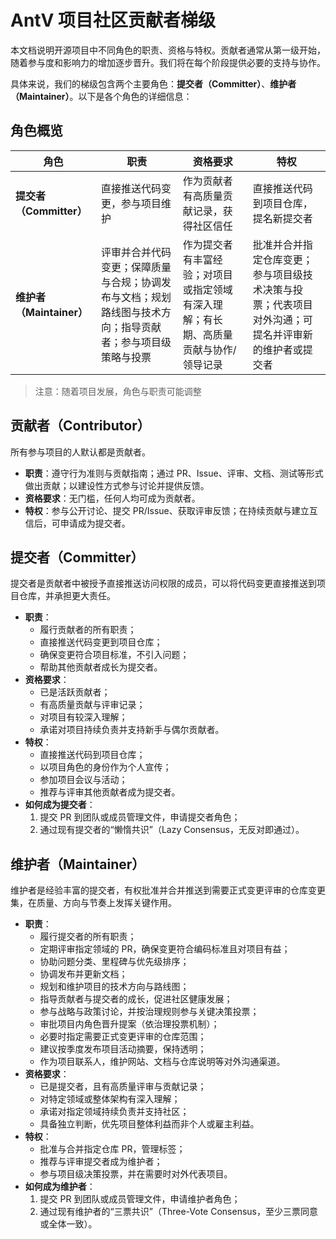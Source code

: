 
# AntV 项目社区贡献者梯级

本文档说明开源项目中不同角色的职责、资格与特权。贡献者通常从第一级开始，随着参与度和影响力的增加逐步晋升。我们将在每个阶段提供必要的支持与协作。

具体来说，我们的梯级包含两个主要角色：**提交者（Committer）**、**维护者（Maintainer）**。以下是各个角色的详细信息：

## 角色概览

| 角色                     | 职责                                                                                                       | 资格要求                                                                            | 特权                                                                                               |
| ------------------------ | ---------------------------------------------------------------------------------------------------------- | ----------------------------------------------------------------------------------- | -------------------------------------------------------------------------------------------------- |
| **提交者（Committer）**  | 直接推送代码变更，参与项目维护                                                                             | 作为贡献者有高质量贡献记录，获得社区信任                                            | 直接推送代码到项目仓库，提名新提交者                                                               |
| **维护者（Maintainer）** | 评审并合并代码变更；保障质量与合规；协调发布与文档；规划路线图与技术方向；指导贡献者；参与项目级策略与投票 | 作为提交者有丰富经验；对项目或指定领域有深入理解；有长期、高质量贡献与协作/领导记录 | 批准并合并指定仓库变更；参与项目级技术决策与投票；代表项目对外沟通；可提名并评审新的维护者或提交者 |

> 注意：随着项目发展，角色与职责可能调整

## 贡献者（Contributor）

所有参与项目的人默认都是贡献者。

- **职责**：遵守行为准则与贡献指南；通过 PR、Issue、评审、文档、测试等形式做出贡献；以建设性方式参与讨论并提供反馈。
- **资格要求**：无门槛，任何人均可成为贡献者。
- **特权**：参与公开讨论、提交 PR/Issue、获取评审反馈；在持续贡献与建立互信后，可申请成为提交者。

## 提交者（Committer）

提交者是贡献者中被授予直接推送访问权限的成员，可以将代码变更直接推送到项目仓库，并承担更大责任。

- **职责**：
  - 履行贡献者的所有职责；
  - 直接推送代码变更到项目仓库；
  - 确保变更符合项目标准，不引入问题；
  - 帮助其他贡献者成长为提交者。
- **资格要求**：
  - 已是活跃贡献者；
  - 有高质量贡献与评审记录；
  - 对项目有较深入理解；
  - 承诺对项目持续负责并支持新手与偶尔贡献者。
- **特权**：
  - 直接推送代码到项目仓库；
  - 以项目角色的身份作为个人宣传；
  - 参加项目会议与活动；
  - 推荐与评审其他贡献者成为提交者。
- **如何成为提交者**：
  1. 提交 PR 到团队或成员管理文件，申请提交者角色；
  2. 通过现有提交者的“懒惰共识”（Lazy Consensus，无反对即通过）。

## 维护者（Maintainer）

维护者是经验丰富的提交者，有权批准并合并推送到需要正式变更评审的仓库变更集，在质量、方向与节奏上发挥关键作用。

- **职责**：
  - 履行提交者的所有职责；
  - 定期评审指定领域的 PR，确保变更符合编码标准且对项目有益；
  - 协助问题分类、里程碑与优先级排序；
  - 协调发布并更新文档；
  - 规划和维护项目的技术方向与路线图；
  - 指导贡献者与提交者的成长，促进社区健康发展；
  - 参与战略与政策讨论，并按治理规则参与关键决策投票；
  - 审批项目内角色晋升提案（依治理投票机制）；
  - 必要时指定需要正式变更评审的仓库范围；
  - 建议按季度发布项目活动摘要，保持透明；
  - 作为项目联系人，维护网站、文档与仓库说明等对外沟通渠道。
- **资格要求**：
  - 已是提交者，且有高质量评审与贡献记录；
  - 对特定领域或整体架构有深入理解；
  - 承诺对指定领域持续负责并支持社区；
  - 具备独立判断，优先项目整体利益而非个人或雇主利益。
- **特权**：
  - 批准与合并指定仓库 PR，管理标签；
  - 推荐与评审提交者成为维护者；
  - 参与项目级决策投票，并在需要时对外代表项目。
- **如何成为维护者**：
  1. 提交 PR 到团队或成员管理文件，申请维护者角色；
  2. 通过现有维护者的“三票共识”（Three-Vote Consensus，至少三票同意或全体一致）。